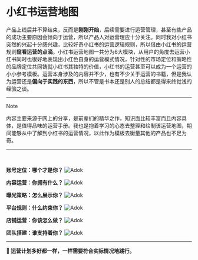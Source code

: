 # 小红书运营地图
产品上线后并不算结束，反而是**刚刚开始**，后续需要进行运营管理，甚至有些产品的成功主要原因会倾向于运营，所以产品人对运营理应十分关注。同时我对小红书突然的兴起十分感兴趣，比较好奇小红书的运营逻辑规则，所以借由小红书的运营规则**窥看运营的点滴**。小红书运营地图一共分为6大模块，从用户的角度去运营小红书同时也很好地表现出小红色自身的运营模式情况，针对性的市场定位和策略性的品牌定位共同铸就小红书其独特的价值，小红书的运营甚至可以成为一个运营的小小参考模板。运营本身涉及的内容并不少，也有不少关于运营的书籍，但是我认为运营还是**偏向于实践的东西**，所以不管是书本还是别人的总结都是得来终觉浅的经验之谈。

---

> [!NOTE]
> 内容主要来源于网上的分享，是前辈们的精华之作，知识面比较丰富而且内容具体，是值得品味的运营手册。我也是抱着学习的心态去整理和绘制该运营地图，期间能够从中了解到小红书的运营情况，以此作为模板去衡量其他的产品也不足为奇。

---
<br>

**账号定位：哪个才是你？**
![Adok](https://github.com/PM-Geeker-ORG/Adok/assets/143123392/9bb7efb9-d1b4-4cfb-a58c-f2d6bfb9f4a5)

**内容运营：你拥有什么？**
![Adok](https://github.com/PM-Geeker-ORG/Adok/assets/143123392/890e6712-2fc7-47c1-a625-96708033bfdf)

**曝光策略：怎么展示你？**
![Adok](https://github.com/PM-Geeker-ORG/Adok/assets/143123392/7046245a-d7ee-43df-b810-ea6cfe0acf8b)

**平台规则：什么约束你？**
![Adok](https://github.com/PM-Geeker-ORG/Adok/assets/143123392/19b3cc3a-2ce3-4a31-9ec5-31807b2b29e2)

**店铺运营：你该怎么做？**
![Adok](https://github.com/PM-Geeker-ORG/Adok/assets/143123392/a6e1f602-70b8-42dc-a6c9-a1969f5f3580)

**团队搭建：谁支持着你？**
![Adok](https://github.com/PM-Geeker-ORG/Adok/assets/143123392/cb827036-6c29-4f63-a7d4-ac897a35d48a)

---

**🔅 运营计划多好都一样，一样需要符合实际情况地践行。**
